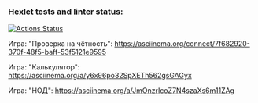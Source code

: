 ### Hexlet tests and linter status:
[![Actions Status](https://github.com/Olivia-Shch/frontend-project-44/actions/workflows/hexlet-check.yml/badge.svg)](https://github.com/Olivia-Shch/frontend-project-44/actions)


Игра: "Проверка на чётность":
https://asciinema.org/connect/7f682920-370f-48f5-baff-53f5121e9595


Игра: "Калькулятор":
https://asciinema.org/a/y6x96po32SpXETh562gsGAGyx


Игра: "НОД":
https://asciinema.org/a/JmOnzrIcoZ7N4szaXs6m11ZAg